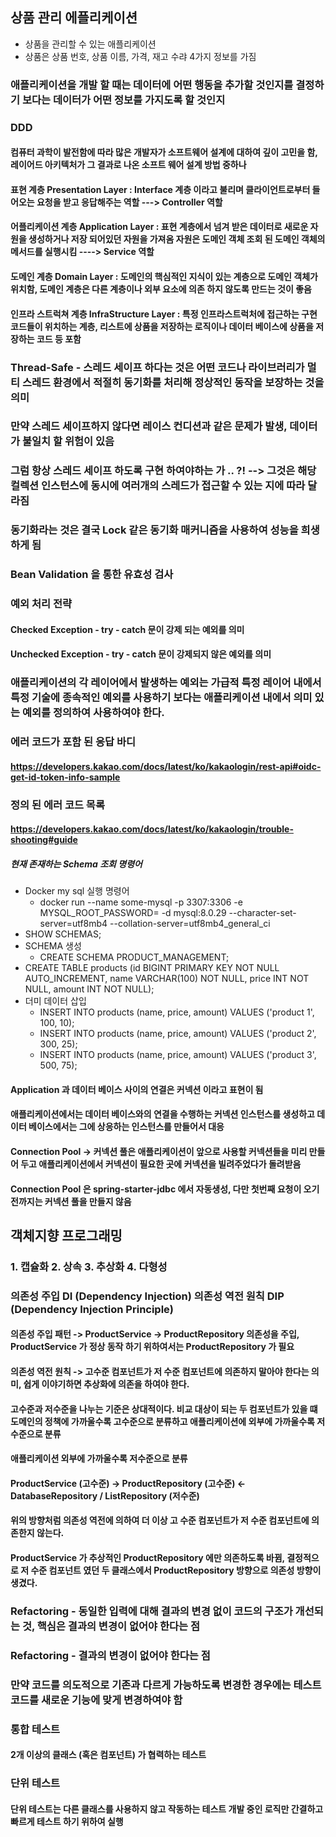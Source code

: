 ## 상품 관리 에플리케이션

- 상품을 관리할 수 있는 애플리케이션
- 상품은 상품 번호, 상품 이름, 가격, 재고 수랴 4가지 정보를 가짐

### 애플리케이션을 개발 할 때는 데이터에 어떤 행동을 추가할 것인지를 결정하기 보다는 데이터가 어떤 정보를 가지도록 할 것인지
###  DDD
#### 컴퓨터 과학이 발전함에 따라 많은 개발자가 소프트웨어 설계에 대하여 깊이 고민을 함, 레이어드 아키텍처가 그 결과로 나온 소프트 웨어 설계 방법 중하나

#### 표현 계층 Presentation Layer : Interface 계층 이라고 불리며 클라이언트로부터 들어오는 요청을 받고 응답해주는 역할 ---> Controller 역할
#### 어플리케이션 계층 Application Layer : 표현 계층에서 넘겨 받은 데이터로 새로운 자원을 생성하거나 저장 되어있던 자원을 가져옴 자원은 도메인 객체 조회 된 도메인 객체의 메서드를 실행시킴 ----> Service 역할
#### 도메인 계층 Domain Layer : 도메인의 핵심적인 지식이 있는 계층으로 도메인 객체가 위치함, 도메인 계층은 다른 계층이나 외부 요소에 의존 하지 않도록 만드는 것이 좋음
#### 인프라 스트럭쳐 계층 InfraStructure Layer : 특정 인프라스트럭처에 접근하는 구현 코드들이 위치하는 계층, 리스트에 상품을 저장하는 로직이나 데이터 베이스에 상품을 저장하는 코드 등 포함

### Thread-Safe - 스레드 세이프 하다는 것은 어떤 코드나 라이브러리가 멀티 스레드 환경에서 적절히 동기화를 처리해 정상적인 동작을 보장하는 것을 의미
### 만약 스레드 세이프하지 않다면 레이스 컨디션과 같은 문제가 발생, 데이터가 불일치 할 위험이 있음
### 그럼 항상 스레드 세이프 하도록 구현 하여야하는 가 .. ?! --> 그것은 해당 컬렉션 인스턴스에 동시에 여러개의 스레드가 접근할 수 있는 지에 따라 달라짐
### 동기화라는 것은 결국 Lock 같은 동기화 매커니즘을 사용하여 성능을 희생하게 됨

### Bean Validation 을 통한 유효성 검사

### 예외 처리 전략
#### Checked Exception - try - catch 문이 강제 되는 예외를 의미
#### Unchecked Exception - try - catch 문이 강제되지 않은 예외를 의미

### 애플리케이션의 각 레이어에서 발생하는 예외는 가급적 특정 레이어 내에서 특정 기술에 종속적인 예외를 사용하기 보다는 애플리케이션 내에서 의미 있는 예외를 정의하여 사용하여야 한다.

### 에러 코드가 포함 된 응답 바디

#### https://developers.kakao.com/docs/latest/ko/kakaologin/rest-api#oidc-get-id-token-info-sample

### 정의 된 에러 코드 목록

#### https://developers.kakao.com/docs/latest/ko/kakaologin/trouble-shooting#guide

##### 현재 존재하는 Schema 조회 명령어
- Docker my sql 실행 명령어
  - docker run --name some-mysql -p 3307:3306 -e MYSQL_ROOT_PASSWORD= -d mysql:8.0.29 --character-set-server=utf8mb4 --collation-server=utf8mb4_general_ci
- SHOW SCHEMAS;
- SCHEMA 생성
  - CREATE SCHEMA PRODUCT_MANAGEMENT;
- CREATE TABLE products (id BIGINT PRIMARY KEY NOT NULL AUTO_INCREMENT, name VARCHAR(100) NOT NULL, price INT NOT NULL, amount INT NOT NULL);
- 더미 데이터 삽입
  - INSERT INTO products (name, price, amount) VALUES ('product 1', 100, 10);
  - INSERT INTO products (name, price, amount) VALUES ('product 2', 300, 25);
  - INSERT INTO products (name, price, amount) VALUES ('product 3', 500, 75);


#### Application 과 데이터 베이스 사이의 연결은 커넥션 이라고 표현이 됨
#### 애플리케이션에서는 데이터 베이스와의 연결을 수행하는 커넥션 인스턴스를 생성하고 데이터 베이스에서는 그에 상응하는 인스턴스를 만들어서 대응
#### Connection Pool -> 커넥션 풀은 애플리케이션이 앞으로 사용할 커넥션들을 미리 만들어 두고 애플리케이션에서 커넥션이 필요한 곳에 커넥션을 빌려주었다가 돌려받음
#### Connection Pool 은 spring-starter-jdbc 에서 자동생성, 다만 첫번째 요청이 오기 전까지는 커넥션 풀을 만들지 않음

## 객체지향 프로그래밍
### 1. 캡슐화 2. 상속 3. 추상화 4. 다형성

### 의존성 주입 DI (Dependency Injection) 의존성 역전 원칙 DIP (Dependency Injection Principle)

#### 의존성 주입 패턴 -> ProductService -> ProductRepository 의존성을 주입, ProductService 가 정상 동작 하기 위하여서는 ProductRepository 가 필요
#### 의존성 역전 원칙 -> 고수준 컴포넌트가 저 수준 컴포넌트에 의존하지 말아야 한다는 의미, 쉽게 이야기하면 추상화에 의존을 하여야 한다.

#### 고수준과 저수준을 나누는 기준은 상대적이다. 비교 대상이 되는 두 컴포넌트가 있을 떄 도메인의 정책에 가까울수록 고수준으로 분류하고 애플리케이션에 외부에 가까울수록 저수준으로 분류
#### 애플리케이션 외부에 가까울수록 저수준으로 분류

#### ProductService (고수준) -> ProductRepository (고수준) <- DatabaseRepository / ListRepository (저수준)
#### 위의 방향처럼 의존성 역전에 의하여 더 이상 고 수준 컴포넌트가 저 수준 컴포넌트에 의존한지 않는다.
#### ProductService 가 추상적인 ProductRepository 에만 의존하도록 바뀜, 결정적으로 저 수준 컴포넌트 였던 두 클래스에서 ProductRepository 방향으로 의존성 방향이 생겼다.

### Refactoring - 동일한 입력에 대해 결과의 변경 없이 코드의 구조가 개선되는 것, 핵심은 결과의 변경이 없어야 한다는 점
### Refactoring - 결과의 변경이 없어야 한다는 점
### 만약 코드를 의도적으로 기존과 다르게 가능하도록 변경한 경우에는 테스트 코드를 새로운 기능에 맞게 변경하여야 함

### 통합 테스트
#### 2개 이상의 클래스 (혹은 컴포넌트) 가 협력하는 테스트

### 단위 테스트
#### 단위 테스트는 다른 클래스를 사용하지 않고 작동하는 테스트 개발 중인 로직만 간결하고 빠르게 테스트 하기 위하여 실행





